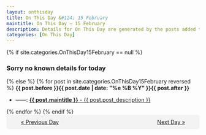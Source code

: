 ```yaml
---
layout: onthisday
title: On This Day &#124; 15 February
maintitle: On This Day — 15 February
description: Details for On This Day are generated by the posts added to the website so the content is subject to changes/updates over time.
categories: [On This Day]
---
```


{% if site.categories.OnThisDay15February == null %}
<h3>Sorry no known details for today</h3>
{% else %}
{% for post in site.categories.OnThisDay15February reversed %}
<strong>{{ post.before }}{{ post.date | date: "%e %B %Y" }}{{ post.after }}</strong>
<ul>
<li> ——: <a class="{{ post.class }}" href="{{ post.url }}"><strong>{{ post.maintitle }}</strong> - {{ post.post_description }}</a></li>
</ul>
{% endfor %}
{% endif %}
<br />
<div style="background-color: #f3f3f3; padding: 10px; border-radius: 5px; text-align: center; display: flex; justify-content: space-evenly;">
<a href="/onthisday/02/02-14">« Previous Day</a>
<span style="visibility:hidden;">[ Visit Leap Year February 29 ]</span>
<a href="/onthisday/02/02-16">Next Day »</a>
</div>
